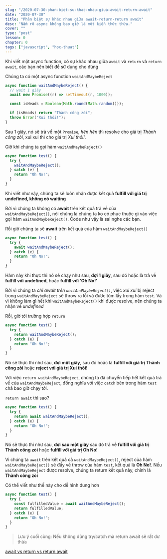 ```yaml
---
slug: "/2020-07-30-phan-biet-su-khac-nhau-giua-await-return-await"
date: "2020-07-30"
title: "Phân biệt sự khác nhau giữa await-return-return await"
desc: "Nắm rõ async không bao giờ là một kiến thức thừa."
cover: ""
type: "post"
lesson: 0
chapter: 0
tags: ["javascript", "hoc-thuat"]
---
```


Khi viết một async function, có sự khác nhau giữa `await` và `return` và `return await`, các bạn nên biết để sử dụng cho đúng

Chúng ta có một async function `waitAndMaybeReject`

```js
async function waitAndMaybeReject() {
  // wait 1 giây
  await new Promise((r) => setTimeout(r, 1000));

  const isHeads = Boolean(Math.round(Math.random()));

  if (isHeads) return "Thành công zòi";
  throw Error("Xui thôi!");
}
```

Sau 1 giây, nó sẽ trả về một `Promise`, _hên hên_ thì resolve cho giá trị _Thành công zòi_, xui xui thì cho giá trị _Xui thôi!_.

Giờ khi chúng ta gọi hàm `waitAndMaybeReject()`

```js
async function test() {
  try {
    waitAndMaybeReject();
  } catch (e) {
    return "Oh No!";
  }
}
```

Khi viết như vậy, chúng ta sẽ luôn nhận được kết quả **fulfill với giá trị undefined, không có waiting**

Bởi vì chúng ta không có **await** trên kết quả trả về của `waitAndMaybeReject()`, nói chúng là chúng ta ko có phục thuộc gì vào việc gọi hàm `waitAndMaybeReject()`. Code như vậy là sai nghe các bạn.

Rồi giờ chúng ta sẽ **await** trên kết quả của hàm `waitAndMaybeReject()`

```js
async function test() {
  try {
    await waitAndMaybeReject();
  } catch (e) {
    return "Oh No!";
  }
}
```

Hàm này khi thực thi nó sẽ chạy như sau, **đợi 1 giây**, sau đó hoặc là trả về **fulfill với undefined**, hoặc **fulfill với 'Oh No!'**

Bởi vì chúng ta _chỉ await trên `waitAndMaybeReject()`_, việc _xui xui_ bị reject trong `waitAndMaybeReject` sẽ throw ra lỗi và được túm lấy trong hàm `test`. Và vì không làm gì hết khi `waitAndMaybeReject()` khi được resolve, nên chúng ta nhận về _undefined_

Rồi, giờ tới trường hợp `return`

```js
async function test() {
  try {
    return waitAndMaybeReject();
  } catch (e) {
    return "Oh No!";
  }
}
```

Nó sẽ thực thi như sau, **đợi một giây**, sau đó hoặc là **fulfill với giá trị Thành công zòi** hoặc **reject với giá trị Xui thôi!**

Với việc `return waitAndMaybeReject`, chúng ta đã chuyển tiếp hết kết quả trả về của `waitAndMaybeReject`, đồng nghĩa với việc `catch` bên trong hàm `test` chả bao giờ chạy tới.

`return await` thì sao?

```js
async function test() {
  try {
    return await waitAndMaybeReject();
  } catch (e) {
    return "Oh No!";
  }
}
```

Nó sẽ thực thi như sau, **đợi sau một giây** sau đó trả về **fulfill với giá trị Thành công zòi** hoặc **fulfill với giá trị Oh No!**

Vì chúng ta `await` trên kết quả cả `waitAndMaybeReject()`, reject của hàm `waitAndMaybeReject()` sẽ đẩy về throw của hàm `test`, kết quả là **Oh No!**. Nếu `waitAndMaybeReject` được resolve, chúng ta return kết quả này, chính là **Thành công zòi**

Có thể viết như thế này cho dễ hình dung hơn

```js
async function test() {
  try {
    const fulfilledValue = await waitAndMaybeReject();
    return fulfilledValue;
  } catch (e) {
    return "Oh No!";
  }
}
```

> Lưu ý cuối cùng: Nếu không dùng try/catch mà return await sẽ rất dư thừa

[await vs return vs return await](https://jakearchibald.com/2017/await-vs-return-vs-return-await/)

